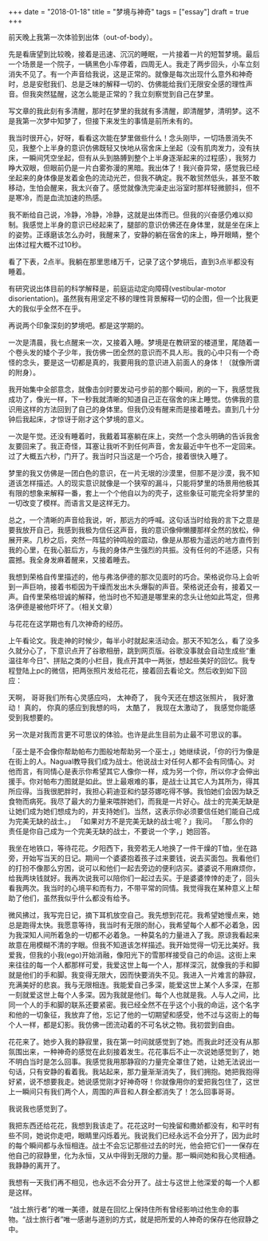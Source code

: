 +++ 
date = "2018-01-18"
title = "梦境与神奇"
tags = ["essay"]
draft = true
+++

前天晚上我第一次体验到出体（out-of-body）。 

先是看唐望到比较晚，接着是迅速、沉沉的睡眠，一片接着一片的短暂梦境。最后一个场景是一个院子，一辆黑色小车停着，四周无人。我走了两步回头，小车立刻消失不见了。有一个声音给我说，这是正常的。就像是每次出现什么意外和神奇时，总是安慰我们、总是乏味的解释一切的、仿佛能给我们无限安全感的理性声音。但我突然猛醒，这怎么能是正常的？我立刻察觉到自己在梦里。 

写文章的我此刻有多清醒，那时在梦里的我就有多清醒，即清醒梦，清明梦。这不是我第一次梦中知梦了，但接下来发生的事情是前所未有的。 

我当时很开心，好呀，看看这次能在梦里做些什么！念头刚毕，一切场景消失不见，我整个上半身的意识仿佛既轻又快地从宿舍床上坐起（没有肌肉发力，没有扶床，一瞬间凭空坐起，但有从头到胳膊到整个上半身逐渐起来的过程感），我努力睁大双眼，但眼前仍是一片白雾弥漫的黑暗。我出体了！我兴奋异常，感觉我已经坐起来的身体像是发着金色的流动光芒，但我不确定。我不敢贸然低头，甚至不敢移动，生怕会醒来，我太兴奋了。感觉就像洗完澡走出浴室时那样轻微颤抖，但不是寒冷，而是血流加速的热感。 

我不断给自己说，冷静，冷静，冷静，这就是出体而已。但我的兴奋感仍难以抑制。我感觉上半身的意识已经起来了，腿部的意识仿佛还在身体里，就是坐在床上的姿势。正琢磨该怎么办时，我醒来了，安静的躺在宿舍的床上，睁开眼睛，整个出体过程大概不过10秒。 

看了下表，2点半。我躺在那里思绪万千，记录了这个梦境后，直到3点半都没有睡着。 

有研究说出体目前的科学解释是，前庭运动定向障碍(vestibular-motor disorientation)。虽然我有用坚定不移的理性背景解释一切的企图，但一个比我更大的我似乎全然不在乎。 

再说两个印象深刻的梦境吧。都是这学期的。 

一次是清晨，我七点醒来一次，又接着入睡。梦境是在教研室的楼道里，尾随着一个卷头发的矮个子少年，我仿佛一团全然的意识而不具人形。我的心中只有一个奇怪的念头，要是这一切都是真的，我要用我的意识进入前面人的身体！（就像所谓的附身）。 

我开始集中全部意念，就像击剑时要发动弓步前的那个瞬间，刷的一下，我感觉我成功了，像光一样，下一秒我就清晰的知道自己正在宿舍的床上睡觉。仿佛我的意识用这样的方法回到了自己的身体里。但我仍没有醒来而是接着睡去。直到几十分钟后我起床，才惊讶于刚才这个梦境的意义。 

一次是午觉。还没有睡着时，我戴着耳塞躺在床上，突然一个念头明确的告诉我舍友要回来了。我正奇怪，耳塞让我听不到任何声音，舍友最近中午也不一定回来。过了大概五六秒，门开了。我当时只当这是一个巧合，接着很快入睡了。 

梦里的我又仿佛是一团白色的意识，在一片无垠的沙漠里，但那不是沙漠，我不知道该怎样描述。人的现实意识就像是一个狭窄的漏斗，只能将梦里的场景用他极其有限的想象来解释一番，套上一个个他自以为的壳子，这些象征可能完全将梦里的一切改变了模样。而语言又是这样无力。 

总之，一个清晰的声音给我说，听，那远方的呼喊。这句话当时给我的言下之意是要我放开自己，我感到我极为信任这声音，我的意识像伸懒腰那样全然的放松，伸展开来。几秒之后，突然一阵猛的钟鸣般的震动，像是从那极为遥远的地方直传到我的心里，在我心脏后方，与我的身体产生强烈的共振。没有任何的不适感，只有震撼。我全身发麻着醒来，又接着睡去。 

我想到荣格自传里描述的，他与弗洛伊德的那次见面时的巧合。荣格说你马上会听到一声巨响，接着书柜因为干燥而发出木头爆裂的声音。荣格说还会有，接着又一声。自传里荣格坦诚的解释，他当时也不知道是哪里来的念头让他如此笃定，但弗洛伊德是被他吓坏了。（相关文章） 

与花花在这学期也有几次神奇的经历。 

上午看论文。我走神的时候少，每半小时就起来活动会。那天不知怎么，看了没多久就分心了，下意识点开了谷歌相册，跳到网页版。谷歌没事就会自动生成些“重温往年今日”、拼贴之类的小栏目，我点开其中一两张，想起些美好的回忆。我专程登陆上pc的微信，把两张照片发给花花，接着回去看论文。然后收到如下回应： 

天啊，
哥哥我们所有心灵感应吗，
太神奇了，
我今天还在想这张照片，
我好激动！ 
真的，
你真的感应到我想的吗， 
太酷了，
我现在太激动了， 
我感觉你能感受到我想要的。
 
另一次是对我而言更不可思议的体验。也许是此生目前为止最不可思议的事。 

「巫士是不会像你帮助帕布力图般地帮助另一个巫士，」她继续说，「你的行为像是在街上的人。Nagual教导我们成为战士。他说战士对任何人都不会有同情心。对他而言，有同情心是表示你希望其它人像你一样，成为另一个你，所以你才会伸出援手。你对帕布力图就是如此。世上最艰难的事，是战士让其它人为其所为，得其所应得。当我很肥胖时，我担心莉迪亚和约瑟芬娜吃得不够。我怕她们会因为缺乏食物而病死。我尽了最大的力量来喂胖她们，而我是一片好心。战士的完美无缺是让她们成为她们想成为的，并支持她们。当然，这表示你必须要信任她们能自己成为完美无缺的战士。」 
「如果对方不是完美无缺的战士呢？」我问。 
「那么你的责任是你自己成为一个完美无缺的战士，不要说一个字，」她回答。 

我坐在地铁口，等待花花。夕阳西下，我旁若无人地换了一件干燥的T恤，坐在路旁，开始写当天的日记。期间一个婆婆抱着孩子过来要钱，说去买面包。我看他们的打扮不像那么穷困，说可以和他们一起去旁边的便利店买。婆婆说不用麻烦你，给我两块钱就好。我再次说我可以陪你们一起过去买。于是婆婆悻悻的走了，回头看我两次。我当时的心境平和而有力，不带平常的同情。我觉得我在某种意义上帮助了他们，虽然我似乎什么都没有给予。 

微风拂过，我写完日记，摘下耳机放空自己。我先想到花花。我希望她慢点来，她总是跑得太快。我愿意等待，我当时有无限的耐心，我希望每个人都不必着急，因为我深知人间所着急的一切都不必着急。一种莫名的力量进入了我。原谅我看起来故意在用模糊不清的字眼。但我不知道该怎样描述。我开始觉得一切无比美好。我爱我，但我的小我(ego)开始消融，像阳光下的雪那样接受自己的命运。这街上来来往往的每一个人都那样可爱，我爱这世上每一个人，那样深沉，就像我的手和脚就是他们的手和脚。我变得无限大，因而快要消失不见。我进入一片难言的静寂，充满美好的悲哀。我与无限相连。我能爱自己多深，能爱这世上某个人多深，在那一刻就爱这世上每个人多深。因为我就是他们。每个人也就是我。人与人之间，比同一个人的手和脚的联系还要紧密。我已经全然不在乎这个小我的命运，这个名字和他的一切象征，我放弃了他，忘记了他的一切期望和感受，他不过与这街上的每个人一样，都是幻影。我仿佛一团流动着的不可名状之物。我初尝到自由。 

花花来了。她步入我的静寂里，我在第一时间就感觉到了她。而我此时还没有从那氛围出来，一种神奇的感觉在此刻接着发生。花花事后不止一次说她感觉到了，她不明白当时是怎么回事。我感觉我用那静寂的力量完全罩住了她，让她无法说出一句话，只有安静的看着我。我站起来，那力量渐渐消失了，我们拥抱。她把我抱得好紧，说不想要我走。她说感觉刚才好神奇呀！你就像用你的爱把我包住了，这世上一瞬间只有我们两个人，周围的声音和人群全都消失了！怎么回事哥哥。 

我说我也感觉到了。 

我把东西还给花花，我想到我该走了。花花这时一句挽留和撒娇都没有，和平时有些不同，她说你走吧，眼睛里闪烁着光。我说我们已经永远不会分开了，因为此时的每个瞬间都与永恒相连。战士不会忘记那些过去的时光，他会把它们一一保存在他自己的寂静里，化为永恒，又从中得到无限的力量。那一瞬间她和我心灵相通。我静静的离开了。 

我想有一天我们再不相见，也永远不会分开了。战士与这世上他深爱的每一个人都是这样。 

 “战士旅行者”的唯一美德，就是在回忆上保持住所有曾经影响过他生命的事物。“战士旅行者”唯一感谢与道别的方式，就是把所爱的人神奇的保存在他寂静之中。 